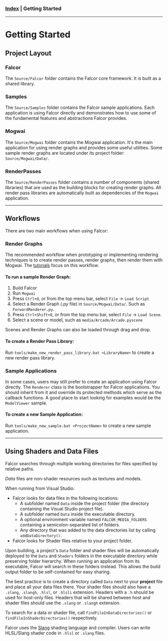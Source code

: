 ### [Index](./index.md) | Getting Started

--------

# Getting Started

## Project Layout

### Falcor
The `Source/Falcor` folder contains the Falcor core framework. It is built as a shared library.

### Samples
The `Source/Samples` folder contains the Falcor sample applications. Each application is using Falcor directly and demonstrates how to use some of the fundamental features and abstractions Falcor provides.

### Mogwai
The `Source/Mogwai` folder contains the Mogwai application. It's the main application for using render graphs and provides some useful utilities. Some sample render graphs are located under its project folder: `Source/Mogwai/Data/`.

### RenderPasses
The `Source/RenderPasses` folder contains a number of components (shared libraries) that are used as the building blocks for creating render graphs. All render pass libraries are automatically built as dependencies of the `Mogwai` application.

-----------------------
## Workflows
There are two main workflows when using Falcor:

### Render Graphs
The recommended workflow when prototyping or implementing rendering techniques is to create render passes, render graphs, then render them with Mogwai. The [tutorials](./Tutorials/index.md) focus on this workflow.

#### To run a sample Render Graph:
1. Build Falcor
2. Run `Mogwai`
3. Press `Ctrl+O`, or from the top menu bar, select `File` -> `Load Script`
4. Select a Render Graph (.py file) in `Source/Mogwai/Data/`. Such as `ForwardRenderer.py`.
5. Press `Ctrl+Shift+O`, or from the top menu bar, select `File` -> `Load Scene`.
6. Select a scene or model, such as `media/Arcade/Arcade.pyscene`

Scenes and Render Graphs can also be loaded through drag and drop.

#### To create a Render Pass Library:
Run `tools/make_new_render_pass_library.bat <LibraryName>` to create a new render pass library.

### Sample Applications
In some cases, users may still prefer to create an application using Falcor directly. The `Renderer` class is the bootstrapper for Falcor applications. You should inherit from it and override its protected methods which serve as the callback functions. A good place to start looking for examples would be the `ModelViewer` sample.

#### To create a new Sample Application:
Run `tools/make_new_sample.bat <ProjectName>` to create a new sample application.

-----------------------

## Using Shaders and Data Files
Falcor searches through multiple working directories for files specified by relative paths.

*Data* files are non-shader resources such as textures and models.

When running from Visual Studio:
- Falcor looks for data files in the following locations:
    - A subfolder named `Data` inside the project folder (the directory containing the Visual Studio project file).
    - A subfolder named `Data` inside the executable directory.
    - A optional environment variable named `FALCOR_MEDIA_FOLDERS` containing a semicolon-separated list of folders.
    - Any directory that was added to the data directories list by calling `addDataDirectory()`.
- Falcor looks for Shader files relative to your project folder.

Upon building, a project's `Data` folder and shader files will be automatically deployed to the `Data` and `Shaders` folders in the executable directory while preserving folder hierarchy. When running an application from its executable, Falcor will search in these folders instead. This allows the build output folder to be self-contained for easy sharing.

The best practice is to create a directory called `Data` next to your **project** file and place all your data files there. Your shader files should also have a `.slang`, `.slangh`, `.hlsl`, or `.hlsli` extension. Headers with a `.h` should be used for host-only files. Headers that will be shared between host and shader files should use the `.slang` or `.slangh` extension.

To search for a data or shader file, call `findFileInDataDirectories()` or `findFileInShaderDirectories()` respectively.

Falcor uses the [Slang](https://github.com/shader-slang/slang) shading language and compiler.
Users can write HLSL/Slang shader code in `.hlsl` or `.slang` files.
